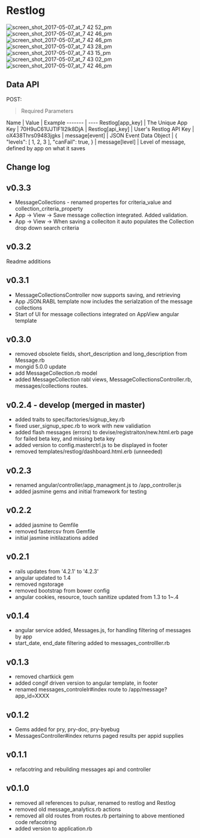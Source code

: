 Restlog
=======
![screen_shot_2017-05-07_at_7 42 52_pm](https://user-images.githubusercontent.com/1228838/35024981-888247b8-fb10-11e7-9fda-badb399f84e7.png)
![screen_shot_2017-05-07_at_7 42 46_pm](https://user-images.githubusercontent.com/1228838/35024980-8875bb56-fb10-11e7-9ccc-a7d4c40e2252.png)
![screen_shot_2017-05-07_at_7 42 46_pm](https://user-images.githubusercontent.com/1228838/35024980-8875bb56-fb10-11e7-9ccc-a7d4c40e2252.png)
![screen_shot_2017-05-07_at_7 43 28_pm](https://user-images.githubusercontent.com/1228838/35024977-8852969e-fb10-11e7-80ef-d93b6ef53a0d.png)
![screen_shot_2017-05-07_at_7 43 15_pm](https://user-images.githubusercontent.com/1228838/35024978-885dfcbe-fb10-11e7-9ef0-625bfa9047ed.png)
![screen_shot_2017-05-07_at_7 43 02_pm](https://user-images.githubusercontent.com/1228838/35024979-88694416-fb10-11e7-96ea-a24e74e34b21.png)
![screen_shot_2017-05-07_at_7 42 46_pm](https://user-images.githubusercontent.com/1228838/35024980-8875bb56-fb10-11e7-9ccc-a7d4c40e2252.png)



Data API
---------

POST:

> Required Parameters


Name			          |  Value 		| Example
-------  |	----
Restlog[app_key] |  The Unique App Key | 70H9uC61UJTlF1I2Ik8DjA |
Restlog[api_key] | User's Restlog API Key | oX438Thrs09483jgks |
message[event] | JSON Event Data Object | {   "levels": [     1,     2,     3   ],   "canFail": true,   } |
message[level] | Level of message, defined by app on what it saves


Change log
-----------------
v0.3.3
-----
* MessageCollections - renamed propertes for criteria_value and collection_criteria_property
* App -> View -> Save message collection integrated.  Added validation.  
* App -> View -> When saving a colleciton it auto populates the Collection drop down search criteria

v0.3.2
-----
Readme additions

v0.3.1
-----
* MessageCollectionsController now supports saving, and retrieving
* App JSON.RABL template now includes the serialzation of the message collections
* Start of UI for message collections integrated on AppView angular template

v0.3.0
----
* removed obsolete fields, short_description and long_description from Message.rb
* mongid 5.0.0 update
* add MessageCollection.rb model
* added MessageCollection rabl views, MessageCollectionsController.rb, messages/collections routes.


v0.2.4 - develop (merged in master)
--------
* added traits to spec/factories/signup_key.rb
* fixed user_signup_spec.rb to work with new validiation
* added flash messages (errors) to devise/registraiton/new.html.erb page for failed beta key, and missing beta key
* added version to config.masterctrl.js to be displayed in footer
* removed templates/restlog/dashboard.html.erb (unneeded)

v0.2.3
----
* renamed angular/controller/app_managment.js to /app_controller.js
* added jasmine gems and initial framework for testing

v0.2.2
----
* added jasmine to Gemfile
* removed fastercsv from Gemfile
* initial jasmine initilazations added

v0.2.1
-----
* rails updates from '4.2.1' to '4.2.3'
* angular updated to 1.4
* removed ngstorage
* removed bootstrap from bower config
* angular cookies, resource, touch sanitize updated from 1.3 to 1~.4

v0.1.4
-----
* angular service added, Messages.js, for handling filtering of messages by app
* start_date, end_date filtering added to messages_controlller.rb


v0.1.3
------
* removed chartkick gem
* added congif driven version to angular template, in footer
* renamed messages_controlelr#index route to /app/message?app_id=XXXX

v0.1.2
------
* Gems added for pry, pry-doc, pry-byebug
* MessagesController#index returns paged results per appid supplies

v0.1.1
-----
* refacotring and rebuilding messages api and controller


v0.1.0
-----
* removed all references to pulsar, renamed to restlog and Restlog
* removed old message_analytics.rb actions
* removed all old routes from routes.rb pertaining to above mentioned code refacotring
* added version to application.rb
